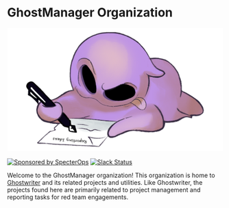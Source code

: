 GhostManager Organization
=========================
  
![GhostManager](../img/banner.png)  
  
[![Sponsored by SpecterOps](https://img.shields.io/endpoint?url=https%3A%2F%2Fraw.githubusercontent.com%2Fspecterops%2F.github%2Fmain%2Fconfig%2Fshield.json&style=flat)](https://github.com/specterops#ghostwriter) [![Slack Status](https://img.shields.io/badge/Slack-%23ghostwriter-blueviolet?logo=slack)](https://join.slack.com/t/bloodhoundhq/shared_invite/zt-1tgq6ojd2-ixpx5nz9Wjtbhc3i8AVAWw)

Welcome to the GhostManager organization! This organization is home to [Ghostwriter](https://github.com/GhostManager/Ghostwriter)
and its related projects and utilities. Like Ghostwriter, the projects found here are primarily related to project management and
reporting tasks for red team engagements.



